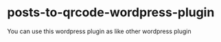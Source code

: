 # posts-to-qrcode-wordpress-plugin
You can use this wordpress plugin as like other wordpress plugin
